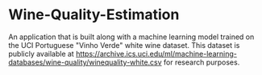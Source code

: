 # Wine-Quality-Estimation
An application that is built along with a machine learning model trained on the UCI  Portuguese "Vinho Verde"  white wine dataset.
This dataset is publicly available at  https://archive.ics.uci.edu/ml/machine-learning-databases/wine-quality/winequality-white.csv for research purposes.

